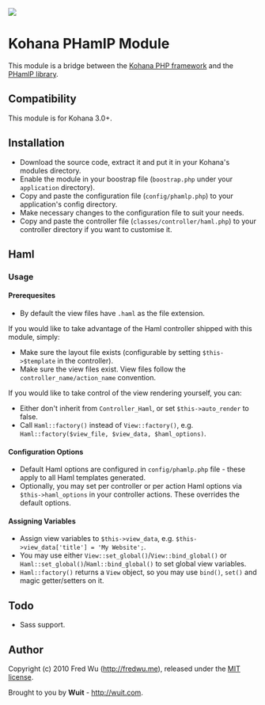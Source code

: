 [![](http://stillmaintained.com/fredwu/kohana-phamlp.png)](http://stillmaintained.com/fredwu/kohana-phamlp)

# Kohana PHamlP Module

This module is a bridge between the [Kohana PHP framework](http://kohanaframework.org/) and the [PHamlP library](http://code.google.com/p/phamlp/).

## Compatibility

This module is for Kohana 3.0+.

## Installation

* Download the source code, extract it and put it in your Kohana's modules directory.
* Enable the module in your boostrap file (`boostrap.php` under your `application` directory).
* Copy and paste the configuration file (`config/phamlp.php`) to your application's config directory.
* Make necessary changes to the configuration file to suit your needs.
* Copy and paste the controller file (`classes/controller/haml.php`) to your controller directory if you want to customise it.

## Haml

### Usage

#### Prerequesites

* By default the view files have `.haml` as the file extension.

If you would like to take advantage of the Haml controller shipped with this module, simply:

* Make sure the layout file exists (configurable by setting `$this->$template` in the controller).
* Make sure the view files exist. View files follow the `controller_name/action_name` convention.

If you would like to take control of the view rendering yourself, you can:

* Either don't inherit from `Controller_Haml`, or set `$this->auto_render` to false.
* Call `Haml::factory()` instead of `View::factory()`, e.g. `Haml::factory($view_file, $view_data, $haml_options)`.

#### Configuration Options

* Default Haml options are configured in `config/phamlp.php` file - these apply to all Haml templates generated.
* Optionally, you may set per controller or per action Haml options via `$this->haml_options` in your controller actions. These overrides the default options.

#### Assigning Variables

* Assign view variables to `$this->view_data`, e.g. `$this->view_data['title'] = 'My Website';`.
* You may use either `View::set_global()`/`View::bind_global()` or `Haml::set_global()`/`Haml::bind_global()` to set global view variables.
* `Haml::factory()` returns a `View` object, so you may use `bind()`, `set()` and magic getter/setters on it.

## Todo

* Sass support.

## Author

Copyright (c) 2010 Fred Wu (<http://fredwu.me>), released under the [MIT license](http://www.opensource.org/licenses/mit-license.php).

Brought to you by **Wuit** - <http://wuit.com>.